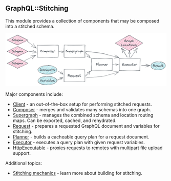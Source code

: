## GraphQL::Stitching

This module provides a collection of components that may be composed into a stitched schema.

![Library flow](./images/library.png)

Major components include:

- [Client](./client.md) - an out-of-the-box setup for performing stitched requests.
- [Composer](./composer.md) - merges and validates many schemas into one graph.
- [Supergraph](./supergraph.md) - manages the combined schema and location routing maps. Can be exported, cached, and rehydrated.
- [Request](./request.md) - prepares a requested GraphQL document and variables for stitching.
- [Planner](./planner.md) - builds a cacheable query plan for a request document.
- [Executor](./executor.md) - executes a query plan with given request variables.
- [HttpExecutable](./http_executable.md) - proxies requests to remotes with multipart file upload support.

Additional topics:

- [Stitching mechanics](./mechanics.md) - learn more about building for stitching.
